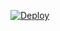 [![Deploy](https://www.herokucdn.com/deploy/button.png)](https://dashboard.heroku.com/new?template=https://github.com/0xPool/Smile)